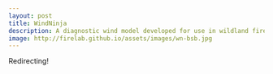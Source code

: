 ```yaml
---
layout: post
title: WindNinja
description: A diagnostic wind model developed for use in wildland fire modeling
image: http://firelab.github.io/assets/images/wn-bsb.jpg
---
```



<script>
function redirect(){
  window.location.replace("http://firelab.github.io/windninja/");
}
</script>

<body onload="redirect()">

<body>
<p>Redirecting!</p>
</body>
